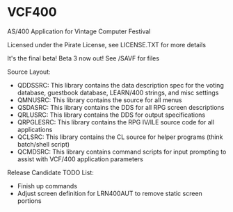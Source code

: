 # VCF400
 AS/400 Application for Vintage Computer Festival

 Licensed under the Pirate License, see LICENSE.TXT for more details

 It's the final beta! Beta 3 now out! See /SAVF for files

Source Layout:

* QDDSSRC: 	This library contains the data description spec for the voting database, guestbook database, LEARN/400 strings, and misc settings
* QMNUSRC:	This library contains the source for all menus
* QSDASRC:	This library contains the DDS for all RPG screen descriptions
* QRLUSRC:      This library contains the DDS for output specifications
* QRPGLESRC:	This library contains the RPG IV/ILE source code for all applications
* QCLSRC:       This library contains the CL source for helper programs (think batch/shell script)
* QCMDSRC:	This library contains command scripts for input prompting to assist with VCF/400 application parameters


Release Candidate TODO List:


* Finish up commands
* Adjust screen definition for LRN400AUT to remove static screen portions

